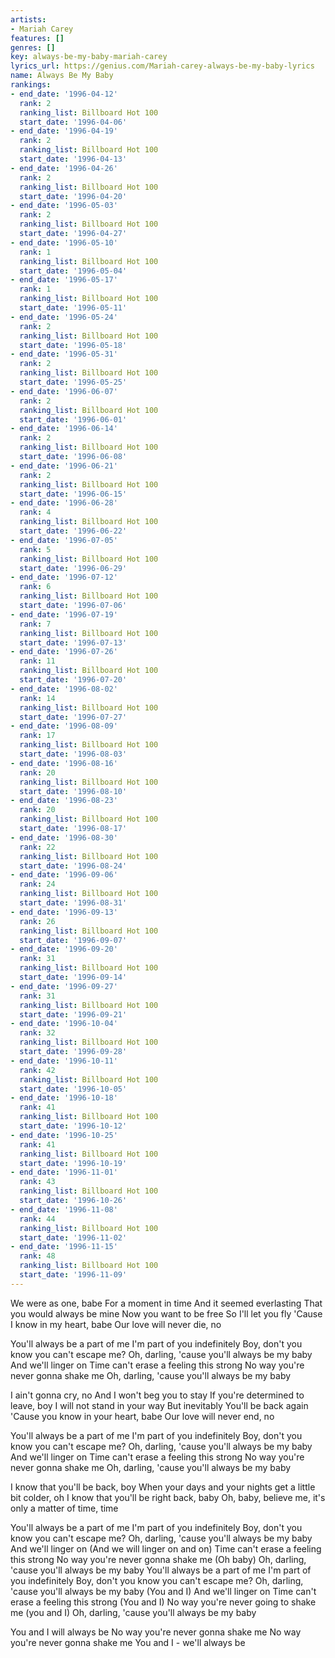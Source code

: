 ```yaml
---
artists:
- Mariah Carey
features: []
genres: []
key: always-be-my-baby-mariah-carey
lyrics_url: https://genius.com/Mariah-carey-always-be-my-baby-lyrics
name: Always Be My Baby
rankings:
- end_date: '1996-04-12'
  rank: 2
  ranking_list: Billboard Hot 100
  start_date: '1996-04-06'
- end_date: '1996-04-19'
  rank: 2
  ranking_list: Billboard Hot 100
  start_date: '1996-04-13'
- end_date: '1996-04-26'
  rank: 2
  ranking_list: Billboard Hot 100
  start_date: '1996-04-20'
- end_date: '1996-05-03'
  rank: 2
  ranking_list: Billboard Hot 100
  start_date: '1996-04-27'
- end_date: '1996-05-10'
  rank: 1
  ranking_list: Billboard Hot 100
  start_date: '1996-05-04'
- end_date: '1996-05-17'
  rank: 1
  ranking_list: Billboard Hot 100
  start_date: '1996-05-11'
- end_date: '1996-05-24'
  rank: 2
  ranking_list: Billboard Hot 100
  start_date: '1996-05-18'
- end_date: '1996-05-31'
  rank: 2
  ranking_list: Billboard Hot 100
  start_date: '1996-05-25'
- end_date: '1996-06-07'
  rank: 2
  ranking_list: Billboard Hot 100
  start_date: '1996-06-01'
- end_date: '1996-06-14'
  rank: 2
  ranking_list: Billboard Hot 100
  start_date: '1996-06-08'
- end_date: '1996-06-21'
  rank: 2
  ranking_list: Billboard Hot 100
  start_date: '1996-06-15'
- end_date: '1996-06-28'
  rank: 4
  ranking_list: Billboard Hot 100
  start_date: '1996-06-22'
- end_date: '1996-07-05'
  rank: 5
  ranking_list: Billboard Hot 100
  start_date: '1996-06-29'
- end_date: '1996-07-12'
  rank: 6
  ranking_list: Billboard Hot 100
  start_date: '1996-07-06'
- end_date: '1996-07-19'
  rank: 7
  ranking_list: Billboard Hot 100
  start_date: '1996-07-13'
- end_date: '1996-07-26'
  rank: 11
  ranking_list: Billboard Hot 100
  start_date: '1996-07-20'
- end_date: '1996-08-02'
  rank: 14
  ranking_list: Billboard Hot 100
  start_date: '1996-07-27'
- end_date: '1996-08-09'
  rank: 17
  ranking_list: Billboard Hot 100
  start_date: '1996-08-03'
- end_date: '1996-08-16'
  rank: 20
  ranking_list: Billboard Hot 100
  start_date: '1996-08-10'
- end_date: '1996-08-23'
  rank: 20
  ranking_list: Billboard Hot 100
  start_date: '1996-08-17'
- end_date: '1996-08-30'
  rank: 22
  ranking_list: Billboard Hot 100
  start_date: '1996-08-24'
- end_date: '1996-09-06'
  rank: 24
  ranking_list: Billboard Hot 100
  start_date: '1996-08-31'
- end_date: '1996-09-13'
  rank: 26
  ranking_list: Billboard Hot 100
  start_date: '1996-09-07'
- end_date: '1996-09-20'
  rank: 31
  ranking_list: Billboard Hot 100
  start_date: '1996-09-14'
- end_date: '1996-09-27'
  rank: 31
  ranking_list: Billboard Hot 100
  start_date: '1996-09-21'
- end_date: '1996-10-04'
  rank: 32
  ranking_list: Billboard Hot 100
  start_date: '1996-09-28'
- end_date: '1996-10-11'
  rank: 42
  ranking_list: Billboard Hot 100
  start_date: '1996-10-05'
- end_date: '1996-10-18'
  rank: 41
  ranking_list: Billboard Hot 100
  start_date: '1996-10-12'
- end_date: '1996-10-25'
  rank: 41
  ranking_list: Billboard Hot 100
  start_date: '1996-10-19'
- end_date: '1996-11-01'
  rank: 43
  ranking_list: Billboard Hot 100
  start_date: '1996-10-26'
- end_date: '1996-11-08'
  rank: 44
  ranking_list: Billboard Hot 100
  start_date: '1996-11-02'
- end_date: '1996-11-15'
  rank: 48
  ranking_list: Billboard Hot 100
  start_date: '1996-11-09'
---
```

We were as one, babe
For a moment in time
And it seemed everlasting
That you would always be mine
Now you want to be free
So I'll let you fly
'Cause I know in my heart, babe
Our love will never die, no


You'll always be a part of me
I'm part of you indefinitely
Boy, don't you know you can't escape me?
Oh, darling, 'cause you'll always be my baby
And we'll linger on
Time can't erase a feeling this strong
No way you're never gonna shake me
Oh, darling, 'cause you'll always be my baby


I ain't gonna cry, no
And I won't beg you to stay
If you're determined to leave, boy
I will not stand in your way
But inevitably
You'll be back again
'Cause you know in your heart, babe
Our love will never end, no


You'll always be a part of me
I'm part of you indefinitely
Boy, don't you know you can't escape me?
Oh, darling, 'cause you'll always be my baby
And we'll linger on
Time can't erase a feeling this strong
No way you're never gonna shake me
Oh, darling, 'cause you'll always be my baby


I know that you'll be back, boy
When your days and your nights get a little bit colder, oh
I know that you'll be right back, baby
Oh, baby, believe me, it's only a matter of time, time


You'll always be a part of me
I'm part of you indefinitely
Boy, don't you know you can't escape me?
Oh, darling, 'cause you'll always be my baby
And we'll linger on (And we will linger on and on)
Time can't erase a feeling this strong
No way you're never gonna shake me (Oh baby)
Oh, darling, 'cause you'll always be my baby
You'll always be a part of me
I'm part of you indefinitely
Boy, don't you know you can't escape me?
Oh, darling, 'cause you'll always be my baby
(You and I) And we'll linger on
Time can't erase a feeling this strong (You and I)
No way you're never going to shake me (you and I)
Oh, darling, 'cause you'll always be my baby


You and I will always be
No way you're never gonna shake me
No way you're never gonna shake me
You and I - we'll always be
